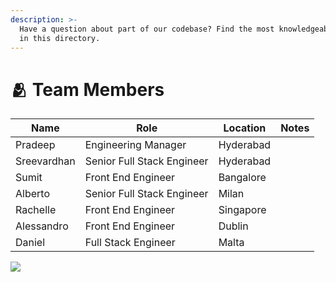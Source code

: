 ```yaml
---
description: >-
  Have a question about part of our codebase? Find the most knowledgeable person
  in this directory.
---
```


# 🫂 Team Members

| Name        | Role                       | Location  | Notes |
| ----------- | -------------------------- | --------- | ----- |
| Pradeep     | Engineering Manager        | Hyderabad |       |
| Sreevardhan | Senior Full Stack Engineer | Hyderabad |       |
| Sumit       | Front End Engineer         | Bangalore |       |
| Alberto     | Senior Full Stack Engineer | Milan     |       |
| Rachelle    | Front End Engineer         | Singapore |       |
| Alessandro  | Front End Engineer         | Dublin    |       |
| Daniel      | Full Stack Engineer        | Malta     |       |

![](https://preview.redd.it/h8uhxvhurdh51.jpg?auto=webp\&s=fc65bcbcddb5e28325c09ad7de5efdb5a938e206)

